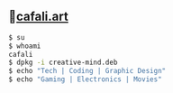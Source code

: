 ## 👀[cafali.art](https://cafali.art)

```bash
$ su
$ whoami
cafali
$ dpkg -i creative-mind.deb
$ echo "Tech | Coding | Graphic Design"
$ echo "Gaming | Electronics | Movies"
